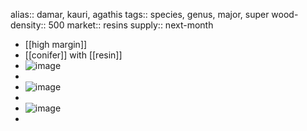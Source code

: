 alias:: damar, kauri, agathis
tags:: species, genus, major, super
wood-density:: 500
market:: resins
supply:: next-month

- [[high margin]]
- [[conifer]] with [[resin]]
- ![image](https://ipfs.io/ipfs/QmPkab6xb3rFSUgzBYKfgRYeotbm6FY91UAGWyFMyxQ9Sk)
-
- ![image](https://ipfs.io/ipfs/QmYr22z4LNWX4RvGFCFhheHhv9Yh2iSQK5GzJqzZXondDi)
-
- ![image](https://ipfs.io/ipfs/QmeSKe6aSJ3oDbvPfhiMkmvNqLKqwmNAKDPgQZW3Y1NnnR)
-